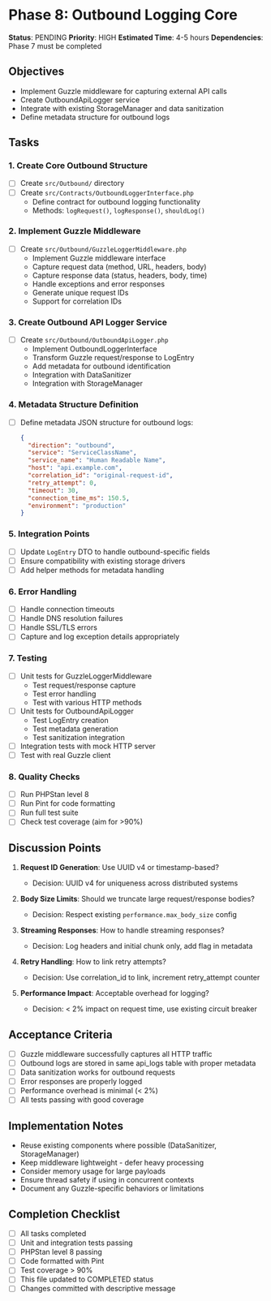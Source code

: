 # Phase 8: Outbound Logging Core

**Status**: PENDING
**Priority**: HIGH
**Estimated Time**: 4-5 hours
**Dependencies**: Phase 7 must be completed

## Objectives
- Implement Guzzle middleware for capturing external API calls
- Create OutboundApiLogger service
- Integrate with existing StorageManager and data sanitization
- Define metadata structure for outbound logs

## Tasks

### 1. Create Core Outbound Structure
- [ ] Create `src/Outbound/` directory
- [ ] Create `src/Contracts/OutboundLoggerInterface.php`
  - Define contract for outbound logging functionality
  - Methods: `logRequest()`, `logResponse()`, `shouldLog()`

### 2. Implement Guzzle Middleware
- [ ] Create `src/Outbound/GuzzleLoggerMiddleware.php`
  - Implement Guzzle middleware interface
  - Capture request data (method, URL, headers, body)
  - Capture response data (status, headers, body, time)
  - Handle exceptions and error responses
  - Generate unique request IDs
  - Support for correlation IDs

### 3. Create Outbound API Logger Service
- [ ] Create `src/Outbound/OutboundApiLogger.php`
  - Implement OutboundLoggerInterface
  - Transform Guzzle request/response to LogEntry
  - Add metadata for outbound identification
  - Integration with DataSanitizer
  - Integration with StorageManager

### 4. Metadata Structure Definition
- [ ] Define metadata JSON structure for outbound logs:
  ```json
  {
    "direction": "outbound",
    "service": "ServiceClassName",
    "service_name": "Human Readable Name",
    "host": "api.example.com",
    "correlation_id": "original-request-id",
    "retry_attempt": 0,
    "timeout": 30,
    "connection_time_ms": 150.5,
    "environment": "production"
  }
  ```

### 5. Integration Points
- [ ] Update `LogEntry` DTO to handle outbound-specific fields
- [ ] Ensure compatibility with existing storage drivers
- [ ] Add helper methods for metadata handling

### 6. Error Handling
- [ ] Handle connection timeouts
- [ ] Handle DNS resolution failures
- [ ] Handle SSL/TLS errors
- [ ] Capture and log exception details appropriately

### 7. Testing
- [ ] Unit tests for GuzzleLoggerMiddleware
  - Test request/response capture
  - Test error handling
  - Test with various HTTP methods
- [ ] Unit tests for OutboundApiLogger
  - Test LogEntry creation
  - Test metadata generation
  - Test sanitization integration
- [ ] Integration tests with mock HTTP server
- [ ] Test with real Guzzle client

### 8. Quality Checks
- [ ] Run PHPStan level 8
- [ ] Run Pint for code formatting
- [ ] Run full test suite
- [ ] Check test coverage (aim for >90%)

## Discussion Points
1. **Request ID Generation**: Use UUID v4 or timestamp-based?
   - Decision: UUID v4 for uniqueness across distributed systems

2. **Body Size Limits**: Should we truncate large request/response bodies?
   - Decision: Respect existing `performance.max_body_size` config

3. **Streaming Responses**: How to handle streaming responses?
   - Decision: Log headers and initial chunk only, add flag in metadata

4. **Retry Handling**: How to link retry attempts?
   - Decision: Use correlation_id to link, increment retry_attempt counter

5. **Performance Impact**: Acceptable overhead for logging?
   - Decision: < 2% impact on request time, use existing circuit breaker

## Acceptance Criteria
- [ ] Guzzle middleware successfully captures all HTTP traffic
- [ ] Outbound logs are stored in same api_logs table with proper metadata
- [ ] Data sanitization works for outbound requests
- [ ] Error responses are properly logged
- [ ] Performance overhead is minimal (< 2%)
- [ ] All tests passing with good coverage

## Implementation Notes
- Reuse existing components where possible (DataSanitizer, StorageManager)
- Keep middleware lightweight - defer heavy processing
- Consider memory usage for large payloads
- Ensure thread safety if using in concurrent contexts
- Document any Guzzle-specific behaviors or limitations

## Completion Checklist
- [ ] All tasks completed
- [ ] Unit and integration tests passing
- [ ] PHPStan level 8 passing
- [ ] Code formatted with Pint
- [ ] Test coverage > 90%
- [ ] This file updated to COMPLETED status
- [ ] Changes committed with descriptive message